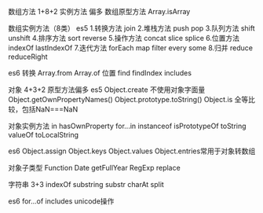 数组方法 1+8+2 实例方法 偏多
数组原型方法
Array.isArray

数组实例方法（8类）
es5
1.转换方法
join
2.堆栈方法
push pop 
3.队列方法
shift unshift
4.排序方法
sort reverse
5.操作方法
concat slice splice
6.位置方法
indexOf lastIndexOf
7.迭代方法
forEach map filter every some 
8.归并
reduce reduceRight

es6
转换 Array.from Array.of
位置 find findIndex includes



对象 4+3+2 原型方法偏多
es5
Object.create 不使用对象字面量
Object.getOwnPropertyNames()
Object.prototype.toString()
Object.is 全等比较，包括NaN===NaN


对象实例方法
in hasOwnProperty for...in
instanceof isPrototypeOf
toString valueOf toLocalString


es6
Object.assign
Object.keys Object.values Object.entries常用于对象转数组

对象子类型
Function
Date  getFullYear
RegExp replace


字符串 3+3
indexOf substring substr
charAt
split

es6
for...of
includes
unicode操作